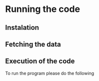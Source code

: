 # Running the code

## Instalation


## Fetching the data

## Execution of the code


To run the program please do the following


